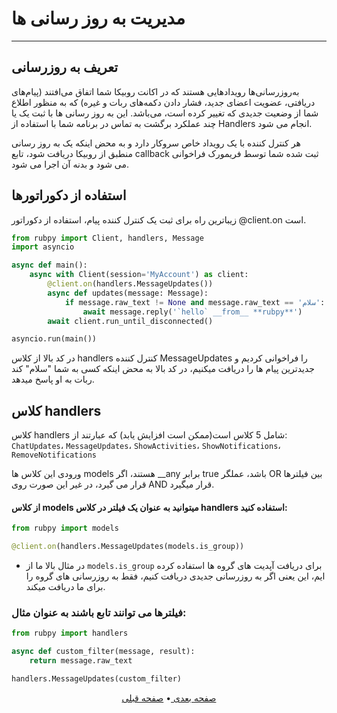 # مدیریت به روز رسانی ها
___
## تعریف به روزرسانی
به‌روزرسانی‌ها رویدادهایی هستند که در اکانت روبیکا شما اتفاق می‌افتند (پیام‌های دریافتی، عضویت اعضای جدید، فشار دادن دکمه‌های ربات و غیره) که به منظور اطلاع شما از وضعیت جدیدی که تغییر کرده است، می‌باشد. این به روز رسانی ها با ثبت یک یا چند عملکرد برگشت به تماس در برنامه شما با استفاده از Handlers انجام می شود.

هر کنترل کننده با یک رویداد خاص سروکار دارد و به محض اینکه یک به روز رسانی منطبق از روبیکا دریافت شود، تابع callback ثبت شده شما توسط فریمورک فراخوانی می شود و بدنه آن اجرا می شود.

## استفاده از دکوراتورها
زیباترین راه برای ثبت یک کنترل کننده پیام، استفاده از دکوراتور  @client.on است.
```python
from rubpy import Client, handlers, Message
import asyncio

async def main():
    async with Client(session='MyAccount') as client:
        @client.on(handlers.MessageUpdates())
        async def updates(message: Message):
            if message.raw_text != None and message.raw_text == 'سلام':
                await message.reply('`hello` __from__ **rubpy**')
        await client.run_until_disconnected()

asyncio.run(main())
```
در کد بالا از کلاس handlers کنترل کننده MessageUpdates را فراخوانی کردیم و جدیدترین پیام ها را دریافت میکنیم، در کد بالا به محض اینکه کسی به شما "سلام" کند ربات به او پاسخ میدهد.
## کلاس handlers
کلاس handlers شامل 5 کلاس است(ممکن است افزایش یابد) که عبارتند از: `ChatUpdates`، `MessageUpdates`، `ShowActivities`، `ShowNotifications`، `RemoveNotifications`

ورودی این کلاس ها models هستند، اگر __any برابر true باشد، عملگر OR بین فیلترها قرار می گیرد، در غیر این صورت روی AND قرار میگیرد.
#### از کلاس models میتوانید به عنوان یک فیلتر در کلاس handlers استفاده کنید:
```python
from rubpy import models

@client.on(handlers.MessageUpdates(models.is_group))
```
* در مثال بالا ما از `models.is_group` برای دریافت آپدیت های گروه ها استفاده کرده ایم، این یعنی اگر به روزرسانی جدیدی دریافت کنیم، فقط به روزرسانی های گروه را برای ما دریافت میکند.
### فیلترها می توانند تابع باشند به عنوان مثال:
```python
from rubpy import handlers

async def custom_filter(message, result):
    return message.raw_text

handlers.MessageUpdates(custom_filter)
```

<p align="center">
    <a href="https://github.com/shayanheidari01/rubika/blob/master/docs/Error-Handling.md">
        صفحه بعدی
    </a>
  •
  <a href="https://github.com/shayanheidari01/rubika/blob/master/docs/Authorization.md">
        صفحه قبلی
    </a>
</p>
